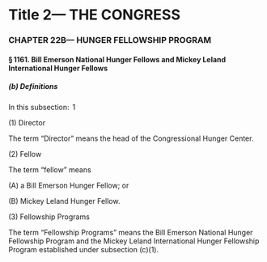 
# Title 2— THE CONGRESS
### CHAPTER 22B— HUNGER FELLOWSHIP PROGRAM
#### § 1161. Bill Emerson National Hunger Fellows and Mickey Leland International Hunger Fellows
##### (b) Definitions

In this subsection:  1

(1) Director

The term “Director” means the head of the Congressional Hunger Center.

(2) Fellow

The term “fellow” means

(A) a Bill Emerson Hunger Fellow; or

(B) Mickey Leland Hunger Fellow.

(3) Fellowship Programs

The term “Fellowship Programs” means the Bill Emerson National Hunger Fellowship Program and the Mickey Leland International Hunger Fellowship Program established under subsection (c)(1).
